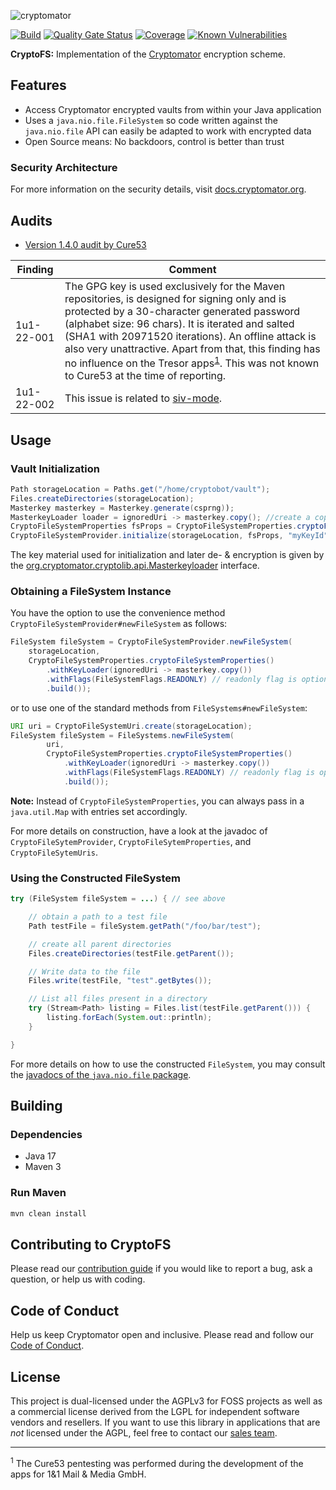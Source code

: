![cryptomator](cryptomator.png)

[![Build](https://github.com/cryptomator/cryptofs/workflows/Build/badge.svg)](https://github.com/cryptomator/cryptofs/actions?query=workflow%3ABuild)
[![Quality Gate Status](https://sonarcloud.io/api/project_badges/measure?project=cryptomator_cryptofs&metric=alert_status)](https://sonarcloud.io/dashboard?id=cryptomator_cryptofs)
[![Coverage](https://sonarcloud.io/api/project_badges/measure?project=cryptomator_cryptofs&metric=coverage)](https://sonarcloud.io/dashboard?id=cryptomator_cryptofs)
[![Known Vulnerabilities](https://snyk.io/test/github/cryptomator/cryptofs/badge.svg)](https://snyk.io/test/github/cryptomator/cryptofs)

**CryptoFS:** Implementation of the [Cryptomator](https://github.com/cryptomator/cryptomator) encryption scheme.

## Features

- Access Cryptomator encrypted vaults from within your Java application
- Uses a `java.nio.file.FileSystem` so code written against the `java.nio.file` API can easily be adapted to work with encrypted data
- Open Source means: No backdoors, control is better than trust

### Security Architecture

For more information on the security details, visit [docs.cryptomator.org](https://docs.cryptomator.org/en/latest/security/architecture/).

## Audits

- [Version 1.4.0 audit by Cure53](https://cryptomator.org/audits/2017-11-27%20crypto%20cure53.pdf)

| Finding | Comment |
|---|---|
| 1u1-22-001 | The GPG key is used exclusively for the Maven repositories, is designed for signing only and is protected by a 30-character generated password (alphabet size: 96 chars). It is iterated and salted (SHA1 with 20971520 iterations). An offline attack is also very unattractive. Apart from that, this finding has no influence on the Tresor apps<sup>[1](#footnote-tresor-apps)</sup>. This was not known to Cure53 at the time of reporting. |
| 1u1-22-002 | This issue is related to [siv-mode](https://github.com/cryptomator/siv-mode/). |

## Usage

### Vault Initialization

```java
Path storageLocation = Paths.get("/home/cryptobot/vault");
Files.createDirectories(storageLocation);
Masterkey masterkey = Masterkey.generate(csprng));
MasterkeyLoader loader = ignoredUri -> masterkey.copy(); //create a copy because the key handed over to init() method will be destroyed
CryptoFileSystemProperties fsProps = CryptoFileSystemProperties.cryptoFileSystemProperties().withKeyLoader(loader).build();
CryptoFileSystemProvider.initialize(storageLocation, fsProps, "myKeyId");
```

The key material used for initialization and later de- & encryption is given by the [org.cryptomator.cryptolib.api.Masterkeyloader](https://github.com/cryptomator/cryptolib/blob/2.1.2/src/main/java/org/cryptomator/cryptolib/api/MasterkeyLoader.java) interface.

### Obtaining a FileSystem Instance

You have the option to use the convenience method `CryptoFileSystemProvider#newFileSystem` as follows:  

```java
FileSystem fileSystem = CryptoFileSystemProvider.newFileSystem(
	storageLocation,
	CryptoFileSystemProperties.cryptoFileSystemProperties()
		.withKeyLoader(ignoredUri -> masterkey.copy())
		.withFlags(FileSystemFlags.READONLY) // readonly flag is optional of course
		.build());
```

or to use one of the standard methods from `FileSystems#newFileSystem`:

```java
URI uri = CryptoFileSystemUri.create(storageLocation);
FileSystem fileSystem = FileSystems.newFileSystem(
		uri,
		CryptoFileSystemProperties.cryptoFileSystemProperties()
            .withKeyLoader(ignoredUri -> masterkey.copy())
			.withFlags(FileSystemFlags.READONLY) // readonly flag is optional of course
			.build());
```

**Note:** Instead of `CryptoFileSystemProperties`, you can always pass in a `java.util.Map` with entries set accordingly.

For more details on construction, have a look at the javadoc of `CryptoFileSytemProvider`, `CryptoFileSytemProperties`, and `CryptoFileSytemUris`.

### Using the Constructed FileSystem

```java
try (FileSystem fileSystem = ...) { // see above

	// obtain a path to a test file
	Path testFile = fileSystem.getPath("/foo/bar/test");

	// create all parent directories
	Files.createDirectories(testFile.getParent());

	// Write data to the file
	Files.write(testFile, "test".getBytes());

	// List all files present in a directory
	try (Stream<Path> listing = Files.list(testFile.getParent())) {
		listing.forEach(System.out::println);
	}

}
```

For more details on how to use the constructed `FileSystem`, you may consult the [javadocs of the `java.nio.file` package](https://docs.oracle.com/en/java/javase/11/docs/api/java.base/java/nio/file/package-summary.html).

## Building

### Dependencies

* Java 17
* Maven 3

### Run Maven

```bash
mvn clean install
```

## Contributing to CryptoFS

Please read our [contribution guide](https://github.com/cryptomator/cryptomator/blob/master/CONTRIBUTING.md) if you would like to report a bug, ask a question, or help us with coding.

## Code of Conduct

Help us keep Cryptomator open and inclusive. Please read and follow our [Code of Conduct](https://github.com/cryptomator/cryptomator/blob/master/CODE_OF_CONDUCT.md).

## License

This project is dual-licensed under the AGPLv3 for FOSS projects as well as a commercial license derived from the LGPL for independent software vendors and resellers. If you want to use this library in applications that are *not* licensed under the AGPL, feel free to contact our [sales team](https://cryptomator.org/enterprise/).

---

<sup><a name="footnote-tresor-apps">1</a></sup> The Cure53 pentesting was performed during the development of the apps for 1&1 Mail & Media GmbH.
